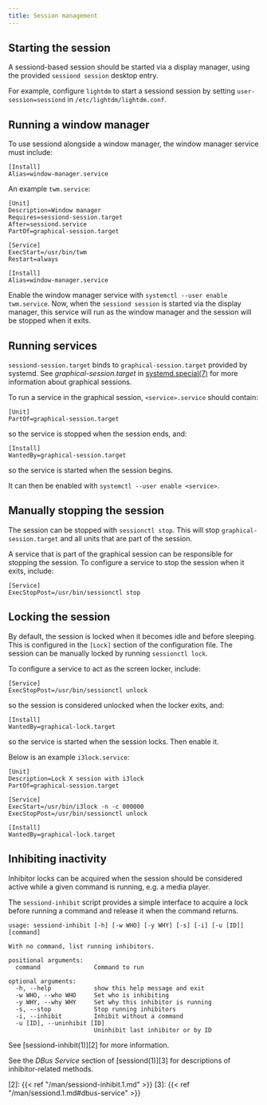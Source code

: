 ```yaml
---
title: Session management
---
```


## Starting the session

A sessiond-based session should be started via a display manager, using
the provided `sessiond session` desktop entry.

For example, configure `lightdm` to start a sessiond session by setting
`user-session=sessiond` in `/etc/lightdm/lightdm.conf`.

## Running a window manager

To use sessiond alongside a window manager, the window manager service must
include:
```
[Install]
Alias=window-manager.service
```

An example `twm.service`:
```
[Unit]
Description=Window manager
Requires=sessiond-session.target
After=sessiond.service
PartOf=graphical-session.target

[Service]
ExecStart=/usr/bin/twm
Restart=always

[Install]
Alias=window-manager.service
```

Enable the window manager service with `systemctl --user enable twm.service`.
Now, when the `sessiond session` is started via the display manager, this
service will run as the window manager and the session will be stopped when it
exits.

## Running services

`sessiond-session.target` binds to `graphical-session.target` provided
by systemd. See _graphical-session.target_ in [systemd.special(7)][1]
for more information about graphical sessions.

To run a service in the graphical session, `<service>.service` should contain:

```
[Unit]
PartOf=graphical-session.target
```

so the service is stopped when the session ends, and:

```
[Install]
WantedBy=graphical-session.target
```

so the service is started when the session begins.

It can then be enabled with `systemctl --user enable <service>`.

[1]: https://www.freedesktop.org/software/systemd/man/systemd.special.html#graphical-session.target

## Manually stopping the session

The session can be stopped with `sessionctl stop`. This will stop
`graphical-session.target` and all units that are part of the session.

A service that is part of the graphical session can be responsible for stopping
the session. To configure a service to stop the session when it exits, include:

```
[Service]
ExecStopPost=/usr/bin/sessionctl stop
```

## Locking the session

By default, the session is locked when it becomes idle and before sleeping.
This is configured in the `[Lock]` section of the configuration file.
The session can be manually locked by running `sessionctl lock`.

To configure a service to act as the screen locker, include:

```
[Service]
ExecStopPost=/usr/bin/sessionctl unlock
```

so the session is considered unlocked when the locker exits, and:

```
[Install]
WantedBy=graphical-lock.target
```

so the service is started when the session locks. Then enable it.

Below is an example `i3lock.service`:

```
[Unit]
Description=Lock X session with i3lock
PartOf=graphical-session.target

[Service]
ExecStart=/usr/bin/i3lock -n -c 000000
ExecStopPost=/usr/bin/sessionctl unlock

[Install]
WantedBy=graphical-lock.target
```

## Inhibiting inactivity

Inhibitor locks can be acquired when the session should be considered active
while a given command is running, e.g. a media player.

The `sessiond-inhibit` script provides a simple interface to acquire a lock
before running a command and release it when the command returns.

```
usage: sessiond-inhibit [-h] [-w WHO] [-y WHY] [-s] [-i] [-u [ID]] [command]

With no command, list running inhibitors.

positional arguments:
  command               Command to run

optional arguments:
  -h, --help            show this help message and exit
  -w WHO, --who WHO     Set who is inhibiting
  -y WHY, --why WHY     Set why this inhibitor is running
  -s, --stop            Stop running inhibitors
  -i, --inhibit         Inhibit without a command
  -u [ID], --uninhibit [ID]
                        Uninhibit last inhibitor or by ID
```

See [sessiond-inhibit(1)][2] for more information.

See the _DBus Service_ section of [sessiond(1)][3]
for descriptions of inhibitor-related methods.

[2]: {{< ref "/man/sessiond-inhibit.1.md" >}}
[3]: {{< ref "/man/sessiond.1.md#dbus-service" >}}
